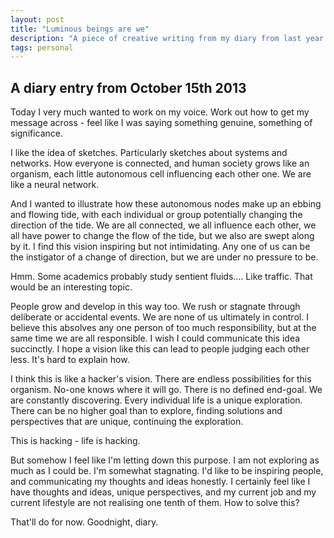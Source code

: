 ```yaml
---
layout: post
title: "Luminous beings are we"
description: "A piece of creative writing from my diary from last year. It's about the ebb and flow of humanity, and how life is hacking."
tags: personal
---
```


A diary entry from October 15th 2013
---

Today I very much wanted to work on my voice. Work out how to get my message across - feel like I was saying something genuine, something of significance.

I like the idea of sketches. Particularly sketches about systems and networks. How everyone is connected, and human society grows like an organism, each little autonomous cell influencing each other one. We are like a neural network.

And I wanted to illustrate how these autonomous nodes make up an ebbing and flowing tide, with each individual or group potentially changing the direction of the tide. We are all connected, we all influence each other, we all have power to change the flow of the tide, but we also are swept along by it. I find this vision inspiring but not intimidating. Any one of us can be the instigator of a change of direction, but we are under no pressure to be.

Hmm. Some academics probably study sentient fluids.... Like traffic. That would be an interesting topic.

People grow and develop in this way too. We rush or stagnate through deliberate or accidental events. We are none of us ultimately in control. I believe this absolves any one person of too much responsibility, but at the same time we are all responsible. I wish I could communicate this idea succinctly. I hope a vision like this can lead to people judging each other less. It's hard to explain how.

I think this is like a hacker's vision. There are endless possibilities for this organism. No-one knows where it will go. There is no defined end-goal. We are constantly discovering. Every individual life is a unique exploration. There can be no higher goal than to explore, finding solutions and perspectives that are unique, continuing the exploration.

This is hacking - life is hacking.

But somehow I feel like I'm letting down this purpose. I am not exploring as much as I could be. I'm somewhat stagnating. I'd like to be inspiring people, and communicating my thoughts and ideas honestly. I certainly feel like I have thoughts and ideas, unique perspectives, and my current job and my current lifestyle are not realising one tenth of them. How to solve this?

That'll do for now. Goodnight, diary.
